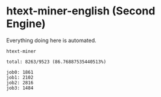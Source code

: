 # htext-miner-english (Second Engine)

Everything doing here is automated.

```
htext-miner

total: 8263/9523 (86.76887535440513%)

job0: 1861
job1: 2102
job2: 2816
job3: 1484
```